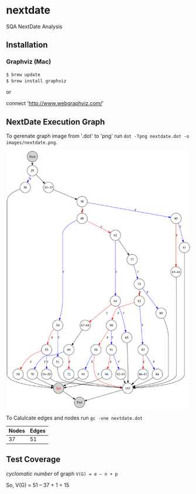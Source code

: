 # nextdate
SQA NextDate Analysis

## Installation 

### Graphviz (Mac)

```bash
$ brew update
$ brew install graphviz
```

or 

connect 'http://www.webgraphviz.com/'

## NextDate Execution Graph

To gerenate graph image from '.dot' to 'png' 
run `dot -Tpng nextdate.dot -o images/nextdate.png`.

![graphviz](/images/nextdate.png)


To Calulcate edges and nodes
run `gc -vne nextdate.dot`

| Nodes | Edges |
|-------|-------|
| 37    | 51    |


## Test Coverage

_cyclomatic number_ of graph
`V(G) = e – n + p`

So, V(G) = 51 – 37 + 1 = 15





